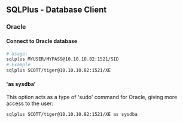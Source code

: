 ## SQLPlus - Database Client

### Oracle

#### Connect to Oracle database

```bash
# Usage: 
sqlplus MYUSER/MYPASS@10.10.10.82:1521/SID
# Example
sqlplus SCOTT/tiger@10.10.10.82:1521/XE
```

#### 'as sysdba'

This option acts as a type of 'sudo' command for Oracle, giving more access to the user:

```bash
sqlplus SCOTT/tiger@10.10.10.82:1521/XE as sysdba
```

#### 

